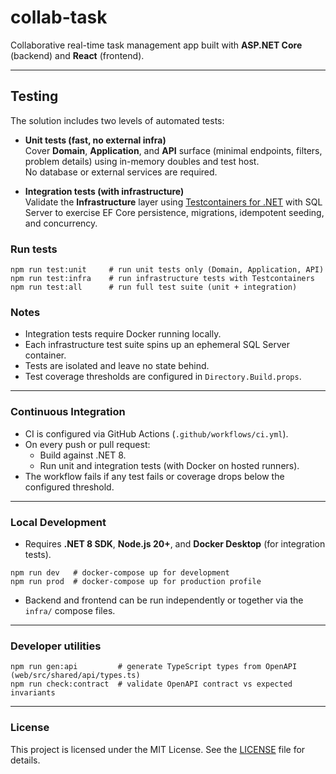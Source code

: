 # collab-task

Collaborative real-time task management app built with **ASP.NET Core** (backend) and **React** (frontend).

---

## Testing

The solution includes two levels of automated tests:

- **Unit tests (fast, no external infra)**  
  Cover **Domain**, **Application**, and **API** surface (minimal endpoints, filters, problem details) using in-memory doubles and test host.  
  No database or external services are required.

- **Integration tests (with infrastructure)**  
  Validate the **Infrastructure** layer using [Testcontainers for .NET](https://github.com/testcontainers/testcontainers-dotnet) with SQL Server to exercise EF Core persistence, migrations, idempotent seeding, and concurrency.
  
### Run tests

```
npm run test:unit     # run unit tests only (Domain, Application, API)
npm run test:infra    # run infrastructure tests with Testcontainers
npm run test:all      # run full test suite (unit + integration)
```

### Notes

- Integration tests require Docker running locally.
- Each infrastructure test suite spins up an ephemeral SQL Server container.
- Tests are isolated and leave no state behind.
- Test coverage thresholds are configured in `Directory.Build.props`.

---

### Continuous Integration

- CI is configured via GitHub Actions (`.github/workflows/ci.yml`).
- On every push or pull request:
  - Build against .NET 8.
  - Run unit and integration tests (with Docker on hosted runners).
- The workflow fails if any test fails or coverage drops below the configured threshold.
 
---

### Local Development

- Requires **.NET 8 SDK**, **Node.js 20+**, and **Docker Desktop** (for integration tests).
```
npm run dev   # docker-compose up for development
npm run prod  # docker-compose up for production profile
```
- Backend and frontend can be run independently or together via the `infra/` compose files.

---

### Developer utilities

```
npm run gen:api         # generate TypeScript types from OpenAPI (web/src/shared/api/types.ts)
npm run check:contract  # validate OpenAPI contract vs expected invariants
```

---
### License

This project is licensed under the MIT License. See the [LICENSE](./LICENSE) file for details.
